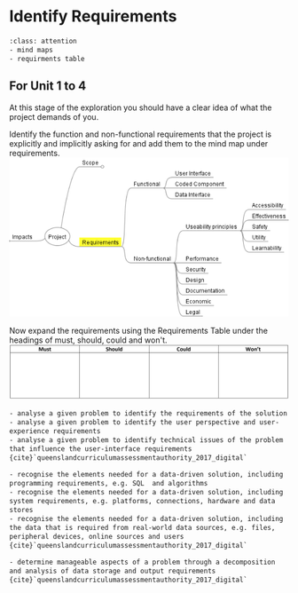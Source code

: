 # Identify Requirements

```{admonition} Tools used:
:class: attention
- mind maps
- requirments table
```
## For Unit 1 to 4
At this stage of the exploration you should have a clear idea of what the project demands of you.

Identify the function and non-functional requirements that the project is explicitly and implicitly asking for and add them to the mind map under requirements.
![Requirements mind map](./assests/mm_requirements.png)

Now expand the requirements using the Requirements Table under the headings of must, should, could and won't.
![Requirements table](./assests/MuSCoW.png)

```{admonition} Unit 1 subject matter covered:
- analyse a given problem to identify the requirements of the solution
- analyse a given problem to identify the user perspective and user-experience requirements
- analyse a given problem to identify technical issues of the problem that influence the user-interface requirements
{cite}`queenslandcurriculumassessmentauthority_2017_digital`
```

```{admonition} Unit 2 subject matter covered:
- recognise the elements needed for a data-driven solution, including programming requirements, e.g. SQL  and algorithms
- recognise the elements needed for a data-driven solution, including system requirements, e.g. platforms, connections, hardware and data stores
- recognise the elements needed for a data-driven solution, including the data that is required from real-world data sources, e.g. files, peripheral devices, online sources and users
{cite}`queenslandcurriculumassessmentauthority_2017_digital`
```

```{admonition} Unit 4 subject matter covered:
- determine manageable aspects of a problem through a decomposition and analysis of data storage and output requirements
{cite}`queenslandcurriculumassessmentauthority_2017_digital`
```